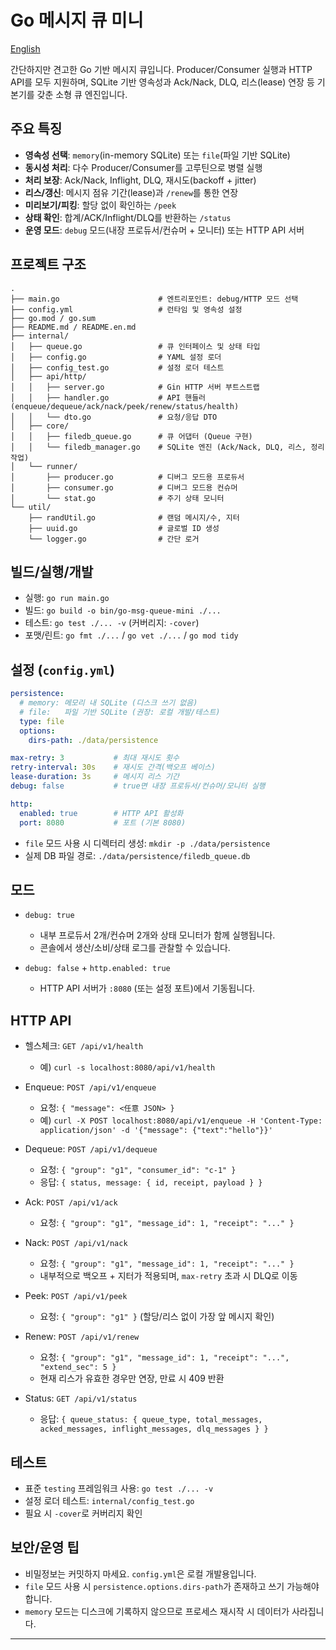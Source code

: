 # Go 메시지 큐 미니

[English](./README.en.md)

간단하지만 견고한 Go 기반 메시지 큐입니다. Producer/Consumer 실행과 HTTP API를 모두 지원하며, SQLite 기반 영속성과 Ack/Nack, DLQ, 리스(lease) 연장 등 기본기를 갖춘 소형 큐 엔진입니다.

## 주요 특징

- **영속성 선택**: `memory`(in-memory SQLite) 또는 `file`(파일 기반 SQLite)
- **동시성 처리**: 다수 Producer/Consumer를 고루틴으로 병렬 실행
- **처리 보장**: Ack/Nack, Inflight, DLQ, 재시도(backoff + jitter)
- **리스/갱신**: 메시지 점유 기간(lease)과 `/renew`를 통한 연장
- **미리보기/피킹**: 할당 없이 확인하는 `/peek`
- **상태 확인**: 합계/ACK/Inflight/DLQ를 반환하는 `/status`
- **운영 모드**: `debug` 모드(내장 프로듀서/컨슈머 + 모니터) 또는 HTTP API 서버

## 프로젝트 구조

```
.
├── main.go                      # 엔트리포인트: debug/HTTP 모드 선택
├── config.yml                   # 런타임 및 영속성 설정
├── go.mod / go.sum
├── README.md / README.en.md
├── internal/
│   ├── queue.go                 # 큐 인터페이스 및 상태 타입
│   ├── config.go                # YAML 설정 로더
│   ├── config_test.go           # 설정 로더 테스트
│   ├── api/http/
│   │   ├── server.go            # Gin HTTP 서버 부트스트랩
│   │   ├── handler.go           # API 핸들러 (enqueue/dequeue/ack/nack/peek/renew/status/health)
│   │   └── dto.go               # 요청/응답 DTO
│   ├── core/
│   │   ├── filedb_queue.go      # 큐 어댑터 (Queue 구현)
│   │   └── filedb_manager.go    # SQLite 엔진 (Ack/Nack, DLQ, 리스, 정리 작업)
│   └── runner/
│       ├── producer.go          # 디버그 모드용 프로듀서
│       ├── consumer.go          # 디버그 모드용 컨슈머
│       └── stat.go              # 주기 상태 모니터
└── util/
    ├── randUtil.go              # 랜덤 메시지/수, 지터
    ├── uuid.go                  # 글로벌 ID 생성
    └── logger.go                # 간단 로거
```

## 빌드/실행/개발

- 실행: `go run main.go`
- 빌드: `go build -o bin/go-msg-queue-mini ./...`
- 테스트: `go test ./... -v` (커버리지: `-cover`)
- 포맷/린트: `go fmt ./...` / `go vet ./...` / `go mod tidy`

## 설정 (`config.yml`)

```yaml
persistence:
  # memory: 메모리 내 SQLite (디스크 쓰기 없음)
  # file:   파일 기반 SQLite (권장: 로컬 개발/테스트)
  type: file
  options:
    dirs-path: ./data/persistence

max-retry: 3           # 최대 재시도 횟수
retry-interval: 30s    # 재시도 간격(백오프 베이스)
lease-duration: 3s     # 메시지 리스 기간
debug: false           # true면 내장 프로듀서/컨슈머/모니터 실행

http:
  enabled: true        # HTTP API 활성화
  port: 8080           # 포트 (기본 8080)
```

- `file` 모드 사용 시 디렉터리 생성: `mkdir -p ./data/persistence`
- 실제 DB 파일 경로: `./data/persistence/filedb_queue.db`

## 모드

- `debug: true`
  - 내부 프로듀서 2개/컨슈머 2개와 상태 모니터가 함께 실행됩니다.
  - 콘솔에서 생산/소비/상태 로그를 관찰할 수 있습니다.

- `debug: false` + `http.enabled: true`
  - HTTP API 서버가 `:8080` (또는 설정 포트)에서 기동됩니다.

## HTTP API

- 헬스체크: `GET /api/v1/health`
  - 예) `curl -s localhost:8080/api/v1/health`

- Enqueue: `POST /api/v1/enqueue`
  - 요청: `{ "message": <任意 JSON> }`
  - 예) `curl -X POST localhost:8080/api/v1/enqueue -H 'Content-Type: application/json' -d '{"message": {"text":"hello"}}'`

- Dequeue: `POST /api/v1/dequeue`
  - 요청: `{ "group": "g1", "consumer_id": "c-1" }`
  - 응답: `{ status, message: { id, receipt, payload } }`

- Ack: `POST /api/v1/ack`
  - 요청: `{ "group": "g1", "message_id": 1, "receipt": "..." }`

- Nack: `POST /api/v1/nack`
  - 요청: `{ "group": "g1", "message_id": 1, "receipt": "..." }`
  - 내부적으로 백오프 + 지터가 적용되며, `max-retry` 초과 시 DLQ로 이동

- Peek: `POST /api/v1/peek`
  - 요청: `{ "group": "g1" }` (할당/리스 없이 가장 앞 메시지 확인)

- Renew: `POST /api/v1/renew`
  - 요청: `{ "group": "g1", "message_id": 1, "receipt": "...", "extend_sec": 5 }`
  - 현재 리스가 유효한 경우만 연장, 만료 시 409 반환

- Status: `GET /api/v1/status`
  - 응답: `{ queue_status: { queue_type, total_messages, acked_messages, inflight_messages, dlq_messages } }`

## 테스트

- 표준 `testing` 프레임워크 사용: `go test ./... -v`
- 설정 로더 테스트: `internal/config_test.go`
- 필요 시 `-cover`로 커버리지 확인

## 보안/운영 팁

- 비밀정보는 커밋하지 마세요. `config.yml`은 로컬 개발용입니다.
- `file` 모드 사용 시 `persistence.options.dirs-path`가 존재하고 쓰기 가능해야 합니다.
- `memory` 모드는 디스크에 기록하지 않으므로 프로세스 재시작 시 데이터가 사라집니다.

---
